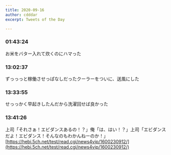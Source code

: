 ```yaml
---
title: 2020-09-16
author: cdddar
excerpt: Tweets of the Day

---
```


### 01:43:24

お米をバター入れて炊くのにハマった

### 13:02:37

ずっっっと稼働させっぱなしだったクーラーをついに、送風にした

### 13:33:55

せっっかく早起きしたんだから洗濯回せば良かった

### 13:41:26

上司「それさぁ！エビダンスあるの！？」俺「は、はい！？」上司「エビダンスだよ！エビダンス！そんなのもわかんねーのか！」
[https://hebi.5ch.net/test/read.cgi/news4vip/1600230912/](https://hebi.5ch.net/test/read.cgi/news4vip/1600230912/)
